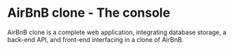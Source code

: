 # AirBnB clone - The console

AirBnB clone is a complete web application, integrating database storage, a back-end API, and front-end interfacing in a clone of AirBnB.
